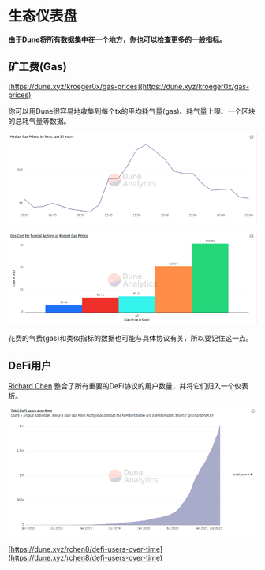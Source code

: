 # 生态仪表盘

**由于Dune将所有数据集中在一个地方，你也可以检查更多的一般指标。**

## 矿工费(Gas)

[https://dune.xyz/kroeger0x/gas-prices](https://dune.xyz/kroeger0x/gas-prices)

你可以用Dune很容易地收集到每个tx的平均耗气量(gas)、耗气量上限、一个区块的总耗气量等数据。

![](<../../.gitbook/assets/image (13) (2).png>)

![](<../../.gitbook/assets/image (21).png>)

花费的气费(gas)和类似指标的数据也可能与具体协议有关，所以要记住这一点。

## **DeFi用户**

[Richard Chen](https://twitter.com/richardchen39) 整合了所有重要的DeFi协议的用户数量，并将它们归入一个仪表板。

![](<../../.gitbook/assets/image (22).png>)

[https://dune.xyz/rchen8/defi-users-over-time](https://dune.xyz/rchen8/defi-users-over-time)
